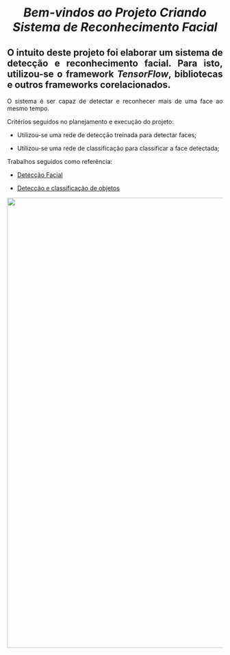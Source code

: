 <span align="center">

#  *Bem-vindos ao Projeto Criando Sistema de Reconhecimento Facial*
 
</span>

<span align="justify">

## O intuito deste projeto foi elaborar um sistema de detecção e reconhecimento facial. Para isto, utilizou-se o framework *TensorFlow*, bibliotecas e outros frameworks corelacionados.

O sistema é ser capaz de detectar e reconhecer mais de uma face ao mesmo tempo.  

Critérios seguidos no planejamento e execução do projeto:

- Utilizou-se uma rede de detecção treinada para detectar faces;

- Utilizou-se uma rede de classificação para classificar a face detectada;

Trabalhos seguidos como referência:

- [Detecção Facial](https://colab.research.google.com/drive/1QnC7lV7oVFk5OZCm75fqbLAfD9qBy9bw?usp=sharing) 
 
- [Detecção e classificação de objetos](https://colab.research.google.com/drive/1xdjyBiY75MAVRSjgmiqI7pbRLn58VrbE?usp=sharing) 

</span>

<div align="center">
<img src="https://d33wubrfki0l68.cloudfront.net/bca40a30b01a5aac85a03cb2fbe5f7561e350c81/4ac08/assets/images/facerec/detection-bbt.jpg" width="1050px" />
</div>
